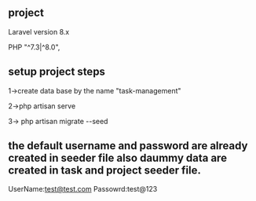 ## project 
Laravel version 8.x

PHP     "^7.3|^8.0",


## setup project steps

1->create data base by the name "task-management"

2->php artisan serve

3-> php artisan migrate --seed

## the default username and password are already created in seeder file also daummy data are created in task and project seeder file.

UserName:test@test.com
Passowrd:test@123
